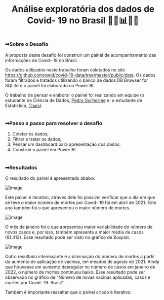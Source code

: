 #

<div>
  <h1 align="center"> Análise exploratória dos dados de Covid- 19 no Brasil 👩‍⚕️📊👩‍💻</h1>
</div>

#

<h3>➡Sobre o Desafio </h3>

A proposta deste desafio foi construir um painel de acompanhamento das informações de Covid- 19 no Brasil. 

Os dados utilizados neste trabalho foram coletados no site https://github.com/owid/covid-19-data/tree/master/public/data. 
Os dados foram filtrados e tratados utilizando o banco de dados DB Browser for SQLite e o painel foi elaborado no Power BI. 

O trabalho de pensar e elaborar o painel foi realizando em equipe (o estudante de Ciência de Dados, [Pedro Guilherme](https://github.com/Pedroo97) e;
a estudante de Estatística, [Thaís](https://github.com/tsthais)).

# 

<h3>➡Passo a passo para resolver o desafio </h3>

1. Coletar os dados;
2. Filtrar e tratar os dados;
3. Pensar um dashboard para apresentação dos dados;
4. Construir o painel em Power BI.

#

<h3>➡Resultados </h3>

O resultado do painel é apresentado abaixo:


![image](https://user-images.githubusercontent.com/80979270/151241238-3e778f79-8f88-4e53-b505-4b484148b666.png)

Este painel é iterativo, através dele foi possível verificar que o dia em que se teve o maior número de mortes por Covid- 19 foi em abril de 2021. Este ano também foi o que apresentou o maior número de mortes. 

![image](https://user-images.githubusercontent.com/80979270/151241852-ccbc4a02-ba1b-455e-897f-858ab721c3e8.png)

O mês de janeiro foi o que apresentou maior variabilidade do número de novos casos e, por isso, também apresenta a maior média de casos (61.412). Esse resultado pode ser visto no gráfico de Boxplot. 

![image](https://user-images.githubusercontent.com/80979270/151242507-36afb79b-3239-4bc8-97cd-376b76aaad2f.png)

Outro resultado interessante é a diminuição do número de mortes a partir do aumento de aplicação de vacinas, em meados de agosto de 2021. Ainda que houvesse um aumento desregular no número de casos em janeiro de 2022, o número de mortes continuou baixo. Esse resultado pode ser observado no gráfico de "Número de novas vacinas aplicadas, casos e mortes por Covid- 19. Brasil". 

Também é importante ressaltar que o painel criado é iterativo.

